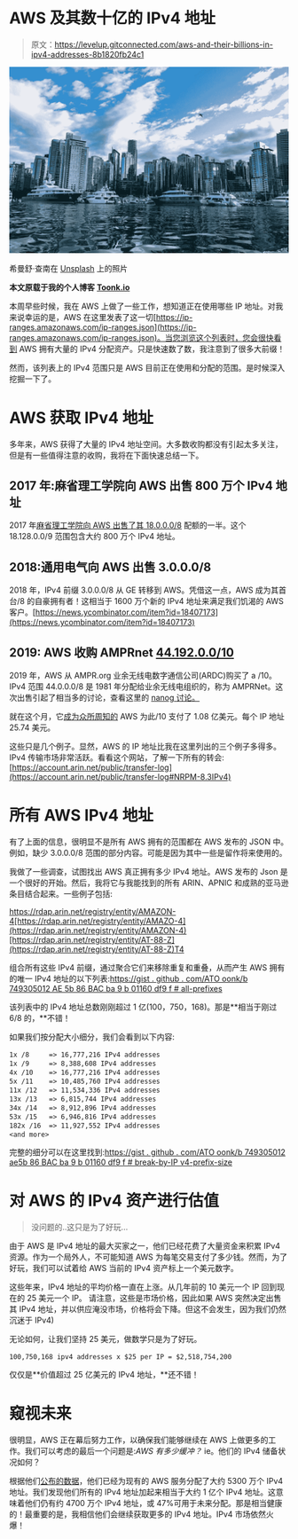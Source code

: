 # AWS 及其数十亿的 IPv4 地址

> 原文：<https://levelup.gitconnected.com/aws-and-their-billions-in-ipv4-addresses-8b1820fb24c1>

![](img/9b88615aac6890d1a0d4ff2455e45d59.png)

希曼舒·查南在 [Unsplash](https://unsplash.com?utm_source=medium&utm_medium=referral) 上的照片

**本文原载于我的个人博客** [**Toonk.io**](https://toonk.io/aws-and-their-billions-in-ipv4-addresses/)

本周早些时候，我在 AWS 上做了一些工作，想知道正在使用哪些 IP 地址。对我来说幸运的是，AWS 在这里发表了这一切[https://ip-ranges.amazonaws.com/ip-ranges.json](https://ip-ranges.amazonaws.com/ip-ranges.json)。当您浏览这个列表时，您会很快看到 AWS 拥有大量的 IPv4 分配资产。只是快速数了数，我注意到了很多大前缀！

然而，该列表上的 IPv4 范围只是 AWS 目前正在使用和分配的范围。是时候深入挖掘一下了。

# AWS 获取 IPv4 地址

多年来，AWS 获得了大量的 IPv4 地址空间。大多数收购都没有引起太多关注，但是有一些值得注意的收购，我将在下面快速总结一下。

## 2017 年:麻省理工学院向 AWS 出售 800 万个 IPv4 地址

2017 年[麻省理工学院向 AWS 出售了其 18.0.0.0/8](https://www.internetsociety.org/blog/2017/05/mit-goes-on-ipv4-selling-spree/) 配额的一半。这个 18.128.0.0/9 范围包含大约 800 万个 IPv4 地址。

## 2018:通用电气向 AWS 出售 3.0.0.0/8

2018 年，IPv4 前缀 3.0.0.0/8 从 GE 转移到 AWS。凭借这一点，AWS 成为其首台/8 的自豪拥有者！这相当于 1600 万个新的 IPv4 地址来满足我们饥渴的 AWS 客户。[https://news.ycombinator.com/item?id=18407173](https://news.ycombinator.com/item?id=18407173)

## 2019: AWS 收购 AMPRnet [44.192.0.0/10](http://44.192.0.0/10)

2019 年，AWS 从 AMPR.org 业余无线电数字通信公司(ARDC)购买了 a /10。IPv4 范围 44.0.0.0/8 是 1981 年分配给业余无线电组织的，称为 AMPRNet。这次出售引起了相当多的讨论，查看这里的 [nanog 讨论。](https://mailman.nanog.org/pipermail/nanog/2019-July/thread.html#102103)

就在这个月，它[成为众所周知的](http://www.southgatearc.org/news/2020/october/sale-of-amateur-radio-amprnet-tcp-ip-addresses.htm) AWS 为此/10 支付了 1.08 亿美元。每个 IP 地址 25.74 美元。

这些只是几个例子。显然，AWS 的 IP 地址比我在这里列出的三个例子多得多。IPv4 传输市场非常活跃。看看这个网站，了解一下所有的转会:[https://account.arin.net/public/transfer-log](https://account.arin.net/public/transfer-log#NRPM-8.3IPv4)

# 所有 AWS IPv4 地址

有了上面的信息，很明显不是所有 AWS 拥有的范围都在 AWS 发布的 JSON 中。例如，缺少 3.0.0.0/8 范围的部分内容。可能是因为其中一些是留作将来使用的。

我做了一些调查，试图找出 AWS 真正拥有多少 IPv4 地址。AWS 发布的 Json 是一个很好的开始。然后，我将它与我能找到的所有 ARIN、APNIC 和成熟的亚马逊条目结合起来。一些例子包括:

https://rdap.arin.net/registry/entity/AMAZON-4[https://rdap.arin.net/registry/entity/AMAZO-4](https://rdap.arin.net/registry/entity/AMAZON-4)[https://rdap.arin.net/registry/entity/AT-88-Z](https://rdap.arin.net/registry/entity/AT-88-Z)T4

组合所有这些 IPv4 前缀，通过聚合它们来移除重复和重叠，从而产生 AWS 拥有的唯一 IPv4 地址的以下列表:[https://gist . github . com/ATO oonk/b 749305012 AE 5b 86 BAC ba 9 b 01160 df9 f # all-prefixes](https://gist.github.com/atoonk/b749305012ae5b86bacba9b01160df9f#all-prefixes)

该列表中的 IPv4 地址总数刚刚超过 1 亿(100，750，168)。那是**相当于刚过 6/8 的，**不错！

如果我们按分配大小细分，我们会看到以下内容:

```
1x /8     => 16,777,216 IPv4 addresses
1x /9     => 8,388,608 IPv4 addresses
4x /10    => 16,777,216 IPv4 addresses
5x /11    => 10,485,760 IPv4 addresses
11x /12   => 11,534,336 IPv4 addresses
13x /13   => 6,815,744 IPv4 addresses
34x /14   => 8,912,896 IPv4 addresses
53x /15   => 6,946,816 IPv4 addresses
182x /16  => 11,927,552 IPv4 addresses
<and more>
```

完整的细分可以在这里找到:[https://gist . github . com/ATO oonk/b 749305012 ae5b 86 BAC ba 9 b 01160 df9 f # break-by-IP v4-prefix-size](https://gist.github.com/atoonk/b749305012ae5b86bacba9b01160df9f#breakdown-by-ipv4-prefix-size)

# 对 AWS 的 IPv4 资产进行估值

> 没问题的..这只是为了好玩…

由于 AWS 是 IPv4 地址的最大买家之一，他们已经花费了大量资金来积累 IPv4 资源。作为一个局外人，不可能知道 AWS 为每笔交易支付了多少钱。然而，为了好玩，我们可以试着给 AWS 当前的 IPv4 资产标上一个美元数字。

这些年来，IPv4 地址的平均价格一直在上涨。从几年前的 10 美元一个 IP 回到现在的 25 美元一个 IP。
请注意，这些是市场价格，因此如果 AWS 突然决定出售其 IPv4 地址，并以供应淹没市场，价格将会下降。但这不会发生，因为我们仍然沉迷于 IPv4)

无论如何，让我们坚持 25 美元，做数学只是为了好玩。

```
100,750,168 ipv4 addresses x $25 per IP = $2,518,754,200
```

仅仅是**价值超过 25 亿美元的 IPv4 地址，**还不错！

# 窥视未来

很明显，AWS 正在幕后努力工作，以确保我们能够继续在 AWS 上做更多的工作。我们可以考虑的最后一个问题是:*AWS 有多少缓冲？* ie。他们的 IPv4 储备状况如何？

根据他们[公布的数据](https://ip-ranges.amazonaws.com/ip-ranges.json)，他们已经为现有的 AWS 服务分配了大约 5300 万个 IPv4 地址。我们发现他们所有的 IPv4 地址加起来相当于大约 1 亿个 IPv4 地址。这意味着他们仍有约 4700 万个 IPv4 地址，或 47%可用于未来分配。那是相当健康的！最重要的是，我相信他们会继续获取更多的 IPv4 地址。IPv4 市场依然火爆！
